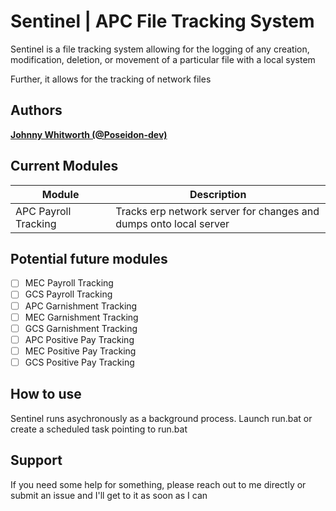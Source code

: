 # Sentinel | APC File Tracking System

Sentinel is a file tracking system allowing for the logging of any creation, modification, deletion, or movement of a particular file
with a local system 

Further, it allows for the tracking of network files

## Authors

**[Johnny Whitworth (@Poseidon-dev)](https://github.com/poseidon-dev)** 

## Current Modules
| Module <img width=170/>     | Description <img width=500/>                                                |
| ----------------------------| ----------------------------------------------------------------------------|
| APC Payroll Tracking        | Tracks erp network server for changes and dumps onto local server           |


## Potential future modules
- [ ] MEC Payroll Tracking 
- [ ] GCS Payroll Tracking  
- [ ] APC Garnishment Tracking 
- [ ] MEC Garnishment Tracking 
- [ ] GCS Garnishment Tracking 
- [ ] APC Positive Pay Tracking 
- [ ] MEC Positive Pay Tracking 
- [ ] GCS Positive Pay Tracking 

## How to use
Sentinel runs asychronously as a background process. Launch run.bat or create a scheduled task pointing to run.bat

## Support
If you need some help for something, please reach out to me directly or submit an issue and I'll get to it as soon as I can

